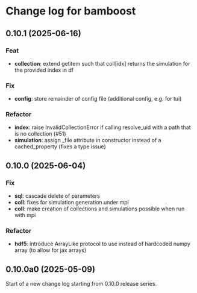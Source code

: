 # Change log for bamboost

## 0.10.1 (2025-06-16)

### Feat

- **collection**: extend getitem such that coll[idx] returns the simulation for the provided index in df

### Fix

- **config**: store remainder of config file (additional config, e.g. for tui)

### Refactor

- **index**: raise InvalidCollectionError if calling resolve_uid with a path that is no collection (#51)
- **simulation**: assign _file attribute in constructor instead of a cached_property (fixes a type issue)

## 0.10.0 (2025-06-04)

### Fix

- **sql**: cascade delete of parameters
- **coll**: fixes for simulation generation under mpi
- **coll**: make creation of collections and simulations possible when run with mpi

### Refactor

- **hdf5**: introduce ArrayLike protocol to use instead of hardcoded numpy array (to allow for jax arrays)

## 0.10.0a0 (2025-05-09)

Start of a new change log starting from 0.10.0 release series.
